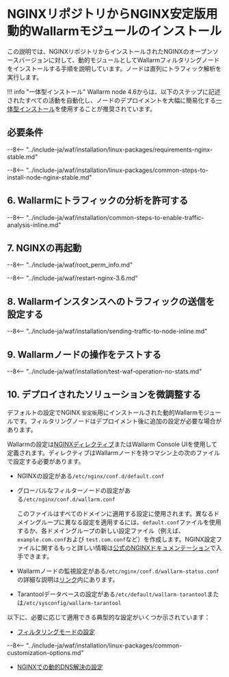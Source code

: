 [img-wl-console-users]:             ../../../../images/check-user-no-2fa.png
[wallarm-status-instr]:             ../../../../admin-en/configure-statistics-service.md
[memory-instr]:                     ../../../../admin-en/configuration-guides/allocate-resources-for-node.md
[waf-directives-instr]:             ../../../../admin-en/configure-parameters-en.md
[ptrav-attack-docs]:                ../../../../attacks-vulns-list.md#path-traversal
[attacks-in-ui-image]:           ../../../../images/admin-guides/test-attacks-quickstart.png
[waf-mode-instr]:                   ../../../../admin-en/configure-wallarm-mode.md
[logging-instr]:                    ../../../../admin-en/configure-logging.md
[proxy-balancer-instr]:             ../../../../admin-en/using-proxy-or-balancer-en.md
[process-time-limit-instr]:         ../../../../admin-en/configure-parameters-en.md#wallarm_process_time_limit
[configure-selinux-instr]:          ../../../../admin-en/configure-selinux.md
[configure-proxy-balancer-instr]:   ../../../../admin-en/configuration-guides/access-to-wallarm-api-via-proxy.md
[update-instr]:                     ../../../../updating-migrating/nginx-modules.md
[install-postanalytics-docs]:        ../../../../../admin-en/installation-postanalytics-en/
[dynamic-dns-resolution-nginx]:     ../../../../admin-en/configure-dynamic-dns-resolution-nginx.md
[waf-mode-recommendations]:          ../../../../about-wallarm/deployment-best-practices.md#follow-recommended-onboarding-steps
[ip-lists-docs]:                    ../../../../user-guides/ip-lists/overview.md
[versioning-policy]:                ../../../../updating-migrating/versioning-policy.md#version-list
[install-postanalytics-instr]:      ../../../../admin-en/installation-postanalytics-en.md
[waf-installation-instr-latest]:     /installation/nginx/dynamic-module/
[img-node-with-several-instances]:  ../../../../images/user-guides/nodes/wallarm-node-with-two-instances.png
[img-create-wallarm-node]:      ../../../../images/user-guides/nodes/create-cloud-node.png
[nginx-custom]:                 ../../../custom/custom-nginx-version.md
[node-token]:                       ../../../../quickstart/getting-started.md#deploy-the-wallarm-filtering-node
[api-token]:                        ../../../../user-guides/settings/api-tokens.md
[wallarm-token-types]:              ../../../../user-guides/nodes/nodes.md#api-and-node-tokens-for-node-creation
[platform]:                         ../../../../installation/supported-deployment-options.md
[img-grouped-nodes]:                ../../../../images/user-guides/nodes/grouped-nodes.png

# NGINXリポジトリからNGINX安定版用動的Wallarmモジュールのインストール

この説明では、NGINXリポジトリからインストールされたNGINXのオープンソースバージョンに対して、動的モジュールとしてWallarmフィルタリングノードをインストールする手順を説明しています。ノードは直列にトラフィック解析を実行します。

!!! info "一体型インストール"
    Wallarm node 4.6からは、以下のステップに記述されたすべての活動を自動化し、ノードのデプロイメントを大幅に簡易化する[一体型インストール](all-in-one.md)を使用することが推奨されています。

## 必要条件

--8<-- "../include-ja/waf/installation/linux-packages/requirements-nginx-stable.md"

--8<-- "../include-ja/waf/installation/linux-packages/common-steps-to-install-node-nginx-stable.md"

## 6. Wallarmにトラフィックの分析を許可する

--8<-- "../include-ja/waf/installation/common-steps-to-enable-traffic-analysis-inline.md"

## 7. NGINXの再起動

--8<-- "../include-ja/waf/root_perm_info.md"

--8<-- "../include-ja/waf/restart-nginx-3.6.md"

## 8. Wallarmインスタンスへのトラフィックの送信を設定する

--8<-- "../include-ja/waf/installation/sending-traffic-to-node-inline.md"

## 9. Wallarmノードの操作をテストする

--8<-- "../include-ja/waf/installation/test-waf-operation-no-stats.md"

## 10. デプロイされたソリューションを微調整する

デフォルトの設定でNGINX `安定版`用にインストールされた動的Wallarmモジュールです。フィルタリングノードはデプロイメント後に追加の設定が必要な場合があります。

Wallarmの設定は[NGINXディレクティブ](../../../../admin-en/configure-parameters-en.md)またはWallarm Console UIを使用して定義されます。ディレクティブはWallarmノードを持つマシン上の次のファイルで設定する必要があります。

* NGINXの設定がある`/etc/nginx/conf.d/default.conf`
* グローバルなフィルターノードの設定がある`/etc/nginx/conf.d/wallarm.conf`

    このファイルはすべてのドメインに適用する設定に使用されます。異なるドメイングループに異なる設定を適用するには、`default.conf`ファイルを使用するか、各ドメイングループの新しい設定ファイル（例えば、`example.com.conf`および `test.com.conf`など）を作成します。NGINX設定ファイルに関するもっと詳しい情報は[公式のNGINXドキュメンテーション](https://nginx.org/en/docs/beginners_guide.html)で入手できます。
* Wallarmノードの監視設定がある`/etc/nginx/conf.d/wallarm-status.conf`の詳細な説明は[リンク][wallarm-status-instr]内にあります。
* Tarantoolデータベースの設定がある`/etc/default/wallarm-tarantool`または`/etc/sysconfig/wallarm-tarantool`

以下に、必要に応じて適用できる典型的な設定がいくつか示されています：

* [フィルタリングモードの設定][waf-mode-instr]

--8<-- "../include-ja/waf/installation/linux-packages/common-customization-options.md"

* [NGINXでの動的DNS解決の設定][dynamic-dns-resolution-nginx]